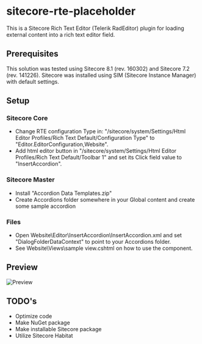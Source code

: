 # sitecore-rte-placeholder
This is a Sitecore Rich Text Editor (Telerik RadEditor) plugin for loading external content into a rich text editor field.

## Prerequisites
This solution was tested using Sitecore 8.1 (rev. 160302) and Sitecore 7.2 (rev. 141226). Sitecore was installed using SIM (Sitecore Instance Manager) with default settings. 

## Setup

### Sitecore Core
- Change RTE configuration Type in: "/sitecore/system/Settings/Html Editor Profiles/Rich Text Default/Configuration Type" to "Editor.EditorConfiguration,Website".
- Add html editor button in "/sitecore/system/Settings/Html Editor Profiles/Rich Text Default/Toolbar 1" and set its Click field value to "InsertAccordion".

### Sitecore Master
- Install "Accordion Data Templates.zip"
- Create Accordions folder somewhere in your Global content and create some sample accordion

### Files
- Open Website\Editor\InsertAccordion\InsertAccordion.xml and set "DialogFolderDataContext" to point to your Accordions folder.
- See Website\Views\sample view.cshtml on how to use the component.

## Preview
![Preview](http://kunder.cabana.dk/frontend/sitecore-rte-placeholder/preview.gif)

## TODO's
- Optimize code
- Make NuGet package
- Make installable Sitecore package
- Utilize Sitecore Habitat
